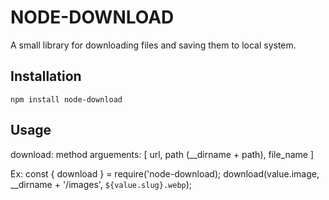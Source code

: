NODE-DOWNLOAD
=========

A small library for downloading files and saving them to local system.

## Installation

  `npm install node-download`

## Usage
  download: method
    arguements: [ url, path (__dirname + path), file_name ]

  Ex: 
  const { download } = require('node-download);
  download(value.image, __dirname + '/images', `${value.slug}.webp`);
    